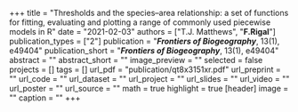 +++
title = "Thresholds and the species–area relationship: a set of functions for fitting, evaluating and plotting a range of commonly used piecewise models in R"
date = "2021-02-03"
authors = ["T.J. Matthews", "**F.Rigal**"]
publication_types = ["2"]
publication = "**_Frontiers of Biogeography_**, 13(1), e49404"
publication_short = "**_Frontiers of Biogeography_**, 13(1), e49404"
abstract = ""
abstract_short = ""
image_preview = ""
selected = false
projects = []
tags = []
url_pdf = "publication/qt8x3151xr.pdf"
url_preprint = ""
url_code = ""
url_dataset = ""
url_project = ""
url_slides = ""
url_video = ""
url_poster = ""
url_source = ""
math = true
highlight = true
[header]
image = ""
caption = ""
+++
